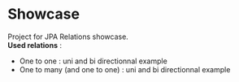 # Showcase
  Project for JPA Relations showcase.
  <br>
  <b>Used relations</b> :
  <br>
  <ul>
    <li>One to one : uni and bi directionnal example</li>
    <li>One to many (and one to one) : uni and bi directionnal example</li>
  </ul>
